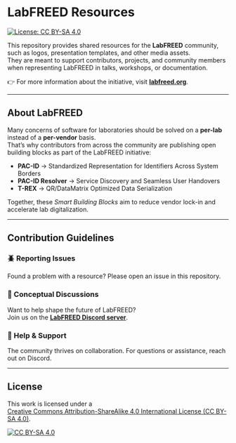 # LabFREED Resources

[![License: CC BY-SA 4.0](https://img.shields.io/badge/License-CC%20BY--SA%204.0-lightgrey.svg)](http://creativecommons.org/licenses/by-sa/4.0/)

This repository provides shared resources for the **LabFREED** community, such as logos, presentation templates, and other media assets.  
They are meant to support contributors, projects, and community members when representing LabFREED in talks, workshops, or documentation.

👉 For more information about the initiative, visit [**labfreed.org**](https://labfreed.org).

---

## About LabFREED

Many concerns of software for laboratories should be solved on a **per-lab** instead of a **per-vendor** basis.  
That’s why contributors from across the community are publishing open building blocks as part of the LabFREED initiative:

- **PAC-ID** → Standardized Representation for Identifiers Across System Borders  
- **PAC-ID Resolver** → Service Discovery and Seamless User Handovers  
- **T-REX** → QR/DataMatrix Optimized Data Serialization  

Together, these *Smart Building Blocks* aim to reduce vendor lock-in and accelerate lab digitalization.

---

## Contribution Guidelines

### 🪲 Reporting Issues
Found a problem with a resource? Please open an issue in this repository.

### 🔭 Conceptual Discussions
Want to help shape the future of LabFREED?  
Join us on the [**LabFREED Discord server**](https://labfreed.org).

### 🤝 Help & Support
The community thrives on collaboration. For questions or assistance, reach out on Discord.

---

## License

This work is licensed under a  
[Creative Commons Attribution-ShareAlike 4.0 International License (CC BY-SA 4.0)](http://creativecommons.org/licenses/by-sa/4.0/).

[![CC BY-SA 4.0](https://licensebuttons.net/l/by-sa/4.0/88x31.png)](http://creativecommons.org/licenses/by-sa/4.0/)
